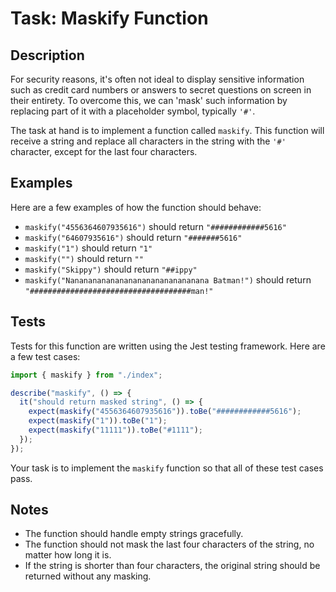 # Task: Maskify Function

## Description

For security reasons, it's often not ideal to display sensitive information such as credit card numbers or answers to secret questions on screen in their entirety. To overcome this, we can 'mask' such information by replacing part of it with a placeholder symbol, typically `'#'`.

The task at hand is to implement a function called `maskify`. This function will receive a string and replace all characters in the string with the `'#'` character, except for the last four characters.

## Examples

Here are a few examples of how the function should behave:

- `maskify("4556364607935616")` should return `"############5616"`
- `maskify("64607935616")` should return `"#######5616"`
- `maskify("1")` should return `"1"`
- `maskify("")` should return `""`
- `maskify("Skippy")` should return `"##ippy"`
- `maskify("Nananananananananananananananana Batman!")` should return `"####################################man!"`

## Tests

Tests for this function are written using the Jest testing framework. Here are a few test cases:

```javascript
import { maskify } from "./index";

describe("maskify", () => {
  it("should return masked string", () => {
    expect(maskify("4556364607935616")).toBe("############5616");
    expect(maskify("1")).toBe("1");
    expect(maskify("11111")).toBe("#1111");
  });
});
```

Your task is to implement the `maskify` function so that all of these test cases pass.

## Notes

- The function should handle empty strings gracefully.
- The function should not mask the last four characters of the string, no matter how long it is.
- If the string is shorter than four characters, the original string should be returned without any masking.
